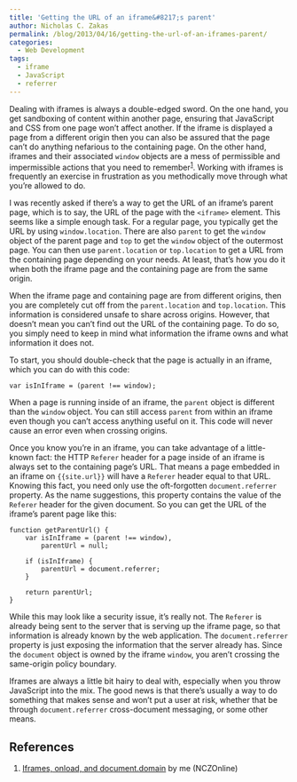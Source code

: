 ```yaml
---
title: 'Getting the URL of an iframe&#8217;s parent'
author: Nicholas C. Zakas
permalink: /blog/2013/04/16/getting-the-url-of-an-iframes-parent/
categories:
  - Web Development
tags:
  - iframe
  - JavaScript
  - referrer
---
```

Dealing with iframes is always a double-edged sword. On the one hand, you get sandboxing of content within another page, ensuring that JavaScript and CSS from one page won&#8217;t affect another. If the iframe is displayed a page from a different origin then you can also be assured that the page can&#8217;t do anything nefarious to the containing page. On the other hand, iframes and their associated `window` objects are a mess of permissible and impermissible actions that you need to remember<sup>[1]</sup>. Working with iframes is frequently an exercise in frustration as you methodically move through what you&#8217;re allowed to do.

I was recently asked if there&#8217;s a way to get the URL of an iframe&#8217;s parent page, which is to say, the URL of the page with the `<iframe>` element. This seems like a simple enough task. For a regular page, you typically get the URL by using `window.location`. There are also `parent` to get the `window` object of the parent page and `top` to get the `window` object of the outermost page. You can then use `parent.location` or `top.location` to get a URL from the containing page depending on your needs. At least, that&#8217;s how you do it when both the iframe page and the containing page are from the same origin.

When the iframe page and containing page are from different origins, then you are completely cut off from the `parent.location` and `top.location`. This information is considered unsafe to share across origins. However, that doesn&#8217;t mean you can&#8217;t find out the URL of the containing page. To do so, you simply need to keep in mind what information the iframe owns and what information it does not.

To start, you should double-check that the page is actually in an iframe, which you can do with this code:

    var isInIframe = (parent !== window);

When a page is running inside of an iframe, the `parent` object is different than the `window` object. You can still access `parent` from within an iframe even though you can&#8217;t access anything useful on it. This code will never cause an error even when crossing origins.

Once you know you&#8217;re in an iframe, you can take advantage of a little-known fact: the HTTP `Referer` header for a page inside of an iframe is always set to the containing page&#8217;s URL. That means a page embedded in an iframe on `{{site.url}}` will have a `Referer` header equal to that URL. Knowing this fact, you need only use the oft-forgotten `document.referrer` property. As the name suggestions, this property contains the value of the `Referer` header for the given document. So you can get the URL of the iframe&#8217;s parent page like this:

    function getParentUrl() {
        var isInIframe = (parent !== window),
            parentUrl = null;
    
        if (isInIframe) {
            parentUrl = document.referrer;
        }
    
        return parentUrl;
    }

While this may look like a security issue, it&#8217;s really not. The `Referer` is already being sent to the server that is serving up the iframe page, so that information is already known by the web application. The `document.referrer` property is just exposing the information that the server already has. Since the `document` object is owned by the iframe `window`, you aren&#8217;t crossing the same-origin policy boundary.

Iframes are always a little bit hairy to deal with, especially when you throw JavaScript into the mix. The good news is that there&#8217;s usually a way to do something that makes sense and won&#8217;t put a user at risk, whether that be through `document.referrer` cross-document messaging, or some other means.

## References

  1. [Iframes, onload, and document.domain][1] by me (NCZOnline)

 [1]: {{site.url}}/blog/2009/09/15/iframes-onload-and-documentdomain/
